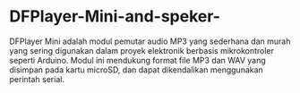 # DFPlayer-Mini-and-speker-
DFPlayer Mini adalah modul pemutar audio MP3 yang sederhana dan murah yang sering digunakan dalam proyek elektronik berbasis mikrokontroler seperti Arduino. Modul ini mendukung format file MP3 dan WAV yang disimpan pada kartu microSD, dan dapat dikendalikan menggunakan perintah serial.
